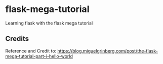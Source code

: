# flask-mega-tutorial
Learning flask with the flask mega tutorial

## Credits
Reference and Credit to: https://blog.miguelgrinberg.com/post/the-flask-mega-tutorial-part-i-hello-world
